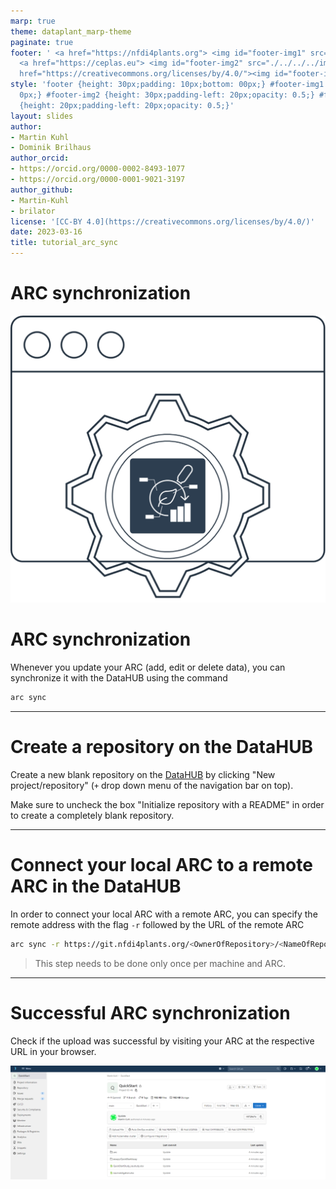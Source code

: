 ```yaml
---
marp: true
theme: dataplant_marp-theme
paginate: true
footer: ' <a href="https://nfdi4plants.org"> <img id="footer-img1" src="./../../../img/_logos/DataPLANT/DataPLANT_logo_square_bg_transparent.svg"></a>
  <a href="https://ceplas.eu"> <img id="footer-img2" src="./../../../img/_logos/CEPLAS/CEPLAS_Icon.jpeg"></a><a
  href="https://creativecommons.org/licenses/by/4.0/"><img id="footer-img3" src="./../../../img/_logos/CreativeCommons/by.svg"></a> '
style: 'footer {height: 30px;padding: 10px;bottom: 00px;} #footer-img1 {height: 30px;padding-left:
  0px;} #footer-img2 {height: 30px;padding-left: 20px;opacity: 0.5;} #footer-img3
  {height: 20px;padding-left: 20px;opacity: 0.5;}'
layout: slides
author:
- Martin Kuhl
- Dominik Brilhaus
author_orcid:
- https://orcid.org/0000-0002-8493-1077
- https://orcid.org/0000-0001-9021-3197
author_github:
- Martin-Kuhl
- brilator
license: '[CC-BY 4.0](https://creativecommons.org/licenses/by/4.0/)'
date: 2023-03-16
title: tutorial_arc_sync
---
```


# ARC synchronization

![bg right w:500](./../../../img/_logos/ARCCommander/ARCCommander_Logo1.svg)

# ARC synchronization

Whenever you update your ARC (add, edit or delete data), you can synchronize it with the DataHUB using the command

```bash
arc sync 
```

<!-- Source to slide(s) -->
<!-- ../../bricks/tutorial_arc_sync-title.md -->


---

# Create a repository on the DataHUB

Create a new blank repository on the [DataHUB](https://git.nfdi4plants.org) by clicking "New project/repository" (`+` drop down menu of the navigation bar on top).

Make sure to uncheck the box "Initialize repository with a README" in order to create a completely blank repository.

<!-- Source to slide(s) -->
<!-- ../../bricks/tutorial_arc_sync-Create.md -->


---

# Connect your local ARC to a remote ARC in the DataHUB

In order to connect your local ARC with a remote ARC, you can specify the remote address with the flag `-r` followed by the URL of the remote ARC

```bash
arc sync -r https://git.nfdi4plants.org/<OwnerOfRepository>/<NameOfRepository>
```

> This step needs to be done only once per machine and ARC.

<!-- Source to slide(s) -->
<!-- ../../bricks/tutorial_arc_sync-Connect.md -->


---

# Successful ARC synchronization

Check if the upload was successful by visiting your ARC at the respective URL in your browser.

![w:800](./../../../img/datahub_repository.png)

<!-- Source to slide(s) -->
<!-- ../../bricks/tutorial_arc_sync-Success.md -->
